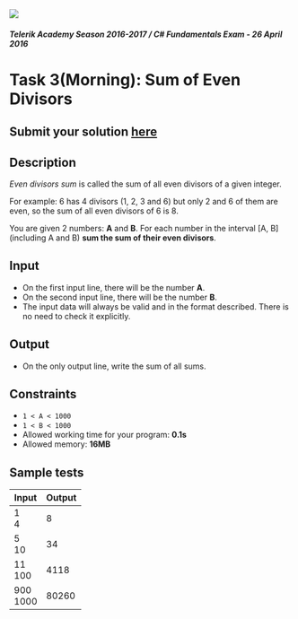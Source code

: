 <img src="https://raw.githubusercontent.com/TelerikAcademy/Common/master/logos/telerik-header-logo.png" />

#### _Telerik Academy Season 2016-2017 / C# Fundamentals Exam - 26 April 2016_

# Task 3(Morning): Sum of Even Divisors

## Submit your solution [here](http://bgcoder.com/Contests/Practice/Index/339#2)

## Description

*Even divisors sum* is called the sum of all even divisors of a given integer.

For example: 6 has 4 divisors (1, 2, 3 and 6) but only 2 and 6 of them are even, so the sum of all even divisors of 6 is 8.

You are given 2 numbers: **A** and **B**. For each number in the interval [A, B] (including A and B) **sum the sum of their even divisors**.

## Input

- On the first input line, there will be the number **A**.
- On the second input line, there will be the number **B**.
- The input data will always be valid and in the format described. There is no need to check it explicitly.

## Output

- On the only output line, write the sum of all sums.

## Constraints

- `1 < A < 1000`
- `1 < B < 1000`
- Allowed working time for your program: **0.1s**
- Allowed memory: **16MB**

## Sample tests

| Input        | Output |
|--------------|--------|
| 1<br/>4      | 8      |
| 5<br/>10     | 34     |
| 11<br/>100   | 4118   |
| 900<br/>1000 | 80260  |
